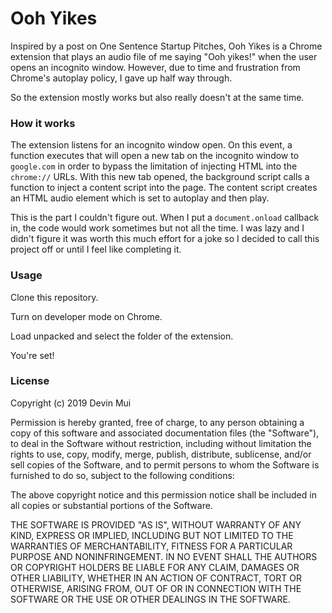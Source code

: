 # Ooh Yikes

Inspired by a post on One Sentence Startup Pitches, Ooh Yikes is a Chrome extension that plays an audio file of me saying "Ooh yikes!" when the user opens an incognito window. However, due to time and frustration from Chrome's autoplay policy, I gave up half way through. 

So the extension mostly works but also really doesn't at the same time.

### How it works

The extension listens for an incognito window open. On this event, a function executes that will open a new tab on the incognito window to `google.com` in order to bypass the limitation of injecting HTML into the `chrome://` URLs. With this new tab opened, the background script calls a function to inject a content script into the page. The content script creates an HTML audio element which is set to autoplay and then play.

This is the part I couldn't figure out. When I put a `document.onload` callback in, the code would work sometimes but not all the time. I was lazy and I didn't figure it was worth this much effort for a joke so I decided to call this project off or until I feel like completing it.

### Usage

Clone this repository.

Turn on developer mode on Chrome.

Load unpacked and select the folder of the extension. 

You're set!

### License

Copyright (c) 2019 Devin Mui

Permission is hereby granted, free of charge, to any person obtaining a copy
of this software and associated documentation files (the "Software"), to deal
in the Software without restriction, including without limitation the rights
to use, copy, modify, merge, publish, distribute, sublicense, and/or sell
copies of the Software, and to permit persons to whom the Software is
furnished to do so, subject to the following conditions:

The above copyright notice and this permission notice shall be included in all
copies or substantial portions of the Software.

THE SOFTWARE IS PROVIDED "AS IS", WITHOUT WARRANTY OF ANY KIND, EXPRESS OR
IMPLIED, INCLUDING BUT NOT LIMITED TO THE WARRANTIES OF MERCHANTABILITY,
FITNESS FOR A PARTICULAR PURPOSE AND NONINFRINGEMENT. IN NO EVENT SHALL THE
AUTHORS OR COPYRIGHT HOLDERS BE LIABLE FOR ANY CLAIM, DAMAGES OR OTHER
LIABILITY, WHETHER IN AN ACTION OF CONTRACT, TORT OR OTHERWISE, ARISING FROM,
OUT OF OR IN CONNECTION WITH THE SOFTWARE OR THE USE OR OTHER DEALINGS IN THE
SOFTWARE.
